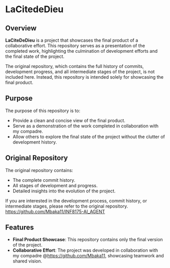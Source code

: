 # LaCitedeDieu

## Overview
**LaCiteDeDieu** is a project that showcases the final product of a collaborative effort. This repository serves as a presentation of the completed work, highlighting the culmination of development efforts and the final state of the project.

The original repository, which contains the full history of commits, development progress, and all intermediate stages of the project, is not included here. Instead, this repository is intended solely for showcasing the final product.

## Purpose
The purpose of this repository is to:
- Provide a clean and concise view of the final product.
- Serve as a demonstration of the work completed in collaboration with my compadre.
- Allow others to explore the final state of the project without the clutter of development history.

## Original Repository
The original repository contains:
- The complete commit history.
- All stages of development and progress.
- Detailed insights into the evolution of the project.

If you are interested in the development process, commit history, or intermediate stages, please refer to the original repository. https://github.com/Mbaka11/INF8175-AI_AGENT

## Features
- **Final Product Showcase**: This repository contains only the final version of the project.
- **Collaborative Effort**: The project was developed in collaboration with my compadre @https://github.com/Mbaka11, showcasing teamwork and shared vision.
